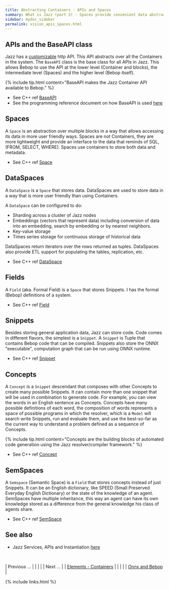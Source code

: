 ```yaml
---
title: Abstracting Containers - APIs and Spaces
summary: What is Jazz (part 3) - Spaces provide convenient data abstraction and APIs expose many Containers in one
sidebar: mydoc_sidebar
permalink: vision_apis_spaces.html
---
```


## APIs and the BaseAPI class

Jazz has a [customizable](vision_uplifts.html) http API. This API abstracts over all the Containers in the system. The `BaseAPI` class is
the base class for all APIs in Jazz. This allows Bebop to use the API at the lower level (Container and blocks), the intermediate level
(Spaces) and the higher level (Bebop itself).

{% include tip.html content="BaseAPI makes the Jazz Container API available to Bebop." %}

* See C++ ref [BaseAPI](/develop_jazz02/classjazz__bebop_1_1BaseAPI.html)
* See the programming reference document on how BaseAPI is used [here](/develop/rfc2/services_apis.html)

## Spaces

A `Space` is an abstraction over multiple blocks in a way that allows accessing its data in more user friendly ways. Spaces are not
Containers, they are more lightweight and provide an interface to the data that reminds of SQL, (FROM, SELECT, WHERE). Spaces use
containers to store both data and metadata.

* See C++ ref [Space](/develop_jazz02/classjazz__bebop_1_1Space.html)

## DataSpaces

A `DataSpace` is a `Space` that stores data. DataSpaces are used to store data in a way that is more user friendly than using Containers.

A `DataSpace` can be configured to do:

* Sharding across a cluster of Jazz nodes
* Embeddings (vectors that represent data) including conversion of data into an embedding, search by embedding or by nearest neighbors.
* Key-value storage
* Times series storage for continuous storage of historical data

DataSpaces return iterators over the rows returned as tuples. DataSpaces also provide ETL support for populating the tables,
replication, etc.

* See C++ ref [DataSpace](/develop_jazz02/classjazz__bebop_1_1DataSpace.html)

## Fields

A `Field` (aka. Formal Field) is a `Space` that stores Snippets. I has the formal (Bebop) definitions of a system.

* See C++ ref [Field](/develop_jazz02/classjazz__bebop_1_1Field.html)

## Snippets

Besides storing general application data, Jazz can store code. Code comes in different flavors, the simplest is a `Snippet`.
A `Snippet` is Tuple that contains Bebop code that can be compiled. Snippets also store the ONNX "executable", computation graph that
can be run using ONNX runtime.

* See C++ ref [Snippet](/develop_jazz02/classjazz__bebop_1_1Snippet.html)

## Concepts

A `Concept` is a `Snippet` descendant that composes with other Concepts to create many possible Snippets. It can contain more than one
snippet that will be used in combination to generate code. For example, you can view the words in an English sentence as Concepts.
Concepts have many possible definitions of each word, the composition of words represents a space of possible programs in which the
resolver, which is a `Model` will search write Snippets, run and evaluate them, and use the best-so-far as the current way to understand
a problem defined as a sequence of Concepts.

{% include tip.html content="Concepts are the building blocks of automated code generation using the Jazz resolver/compiler framework." %}

* See C++ ref [Concept](/develop_jazz02/classjazz__models_1_1Concept.html)

## SemSpaces

A `Semspace` (Semantic Space) is a `Field` that stores concepts instead of just Snippets. It can be an English dictionary, like SPEED
(Small Preserved Everyday English Dictionary) or the state of the knowledge of an agent. SemSpaces have multiple inheritance, this way
an agent can have its own knowledge stored as a difference from the general knowledge his class of agents share.

* See C++ ref [SemSpace](/develop_jazz02/classjazz__models_1_1SemSpace.html)

## See also

* Jazz Services, APIs and Instantiation [here](/develop/rfc2/services_apis.html)


<br/>

| <span class="label label-default">Previous ...</span> | | | | | <span class="label label-info">Next ...</span> |
| [Elements - Containers](vision_elements_containers.html) | | | | | [Onnx and Bebop](vision_code_bebop.html) |

{% include links.html %}
